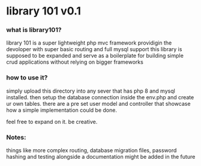 # library 101 v0.1

### what is library101?

library 101 is a super lightweight php mvc framework providigin the devoloper with super basic routing and full mysql support
this library is supposed to be expanded and serve as a boilerplate for building simple crud applications without relying on bigger frameworks

### how to use it?

simply upload this directory into any sever that has php 8 and mysql installed.
then setup the database connection inside the env.php and create ur own tables.
there are a pre set user model and controller that showcase how a simple implementation could be done.

feel free to expand on it. be creative.


### Notes:
things like more complex routing, database migration files, password hashing and testing alongside a documentation might be added in the future
